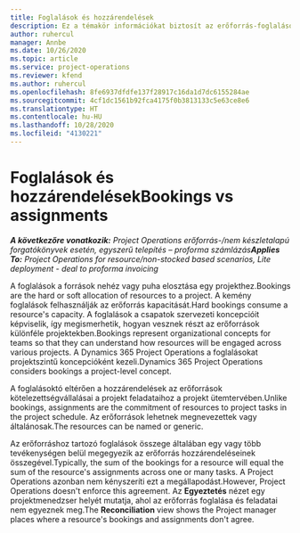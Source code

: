 ```yaml
---
title: Foglalások és hozzárendelések
description: Ez a témakör információkat biztosít az erőforrás-foglalások és az erőforrás-hozzárendelések közötti különbségekről.
author: ruhercul
manager: Annbe
ms.date: 10/26/2020
ms.topic: article
ms.service: project-operations
ms.reviewer: kfend
ms.author: ruhercul
ms.openlocfilehash: 8fe6937dfdfe137f28917c16da1d7dc6155284ae
ms.sourcegitcommit: 4cf1dc1561b92fca4175f0b3813133c5e63ce8e6
ms.translationtype: HT
ms.contentlocale: hu-HU
ms.lasthandoff: 10/28/2020
ms.locfileid: "4130221"
---
```

# <a name="bookings-vs-assignments"></a><span data-ttu-id="d8de5-103">Foglalások és hozzárendelések</span><span class="sxs-lookup"><span data-stu-id="d8de5-103">Bookings vs assignments</span></span>

<span data-ttu-id="d8de5-104">_**A következőre vonatkozik:** Project Operations erőforrás-/nem készletalapú forgatókönyvek esetén, egyszerű telepítés – proforma számlázás_</span><span class="sxs-lookup"><span data-stu-id="d8de5-104">_**Applies To:** Project Operations for resource/non-stocked based scenarios, Lite deployment - deal to proforma invoicing_</span></span>

<span data-ttu-id="d8de5-105">A foglalások a források nehéz vagy puha elosztása egy projekthez.</span><span class="sxs-lookup"><span data-stu-id="d8de5-105">Bookings are the hard or soft allocation of resources to a project.</span></span> <span data-ttu-id="d8de5-106">A kemény foglalások felhasználják az erőforrás kapacitását.</span><span class="sxs-lookup"><span data-stu-id="d8de5-106">Hard bookings consume a resource's capacity.</span></span> <span data-ttu-id="d8de5-107">A foglalások a csapatok szervezeti koncepcióit képviselik, így megismerhetik, hogyan vesznek részt az erőforrások különféle projektekben.</span><span class="sxs-lookup"><span data-stu-id="d8de5-107">Bookings represent organizational concepts for teams so that they can understand how resources will be engaged across various projects.</span></span> <span data-ttu-id="d8de5-108">A Dynamics 365 Project Operations a foglalásokat projektszintű koncepcióként kezeli.</span><span class="sxs-lookup"><span data-stu-id="d8de5-108">Dynamics 365 Project Operations considers bookings a project-level concept.</span></span> 

<span data-ttu-id="d8de5-109">A foglalásoktó eltérően a hozzárendelések az erőforrások kötelezettségvállalásai a projekt feladataihoz a projekt ütemtervében.</span><span class="sxs-lookup"><span data-stu-id="d8de5-109">Unlike bookings, assignments are the commitment of resources to project tasks in the project schedule.</span></span> <span data-ttu-id="d8de5-110">Az erőforrások lehetnek megnevezettek vagy általánosak.</span><span class="sxs-lookup"><span data-stu-id="d8de5-110">The resources can be named or generic.</span></span> 

<span data-ttu-id="d8de5-111">Az erőforráshoz tartozó foglalások összege általában egy vagy több tevékenységen belül megegyezik az erőforrás hozzárendeléseinek összegével.</span><span class="sxs-lookup"><span data-stu-id="d8de5-111">Typically, the sum of the bookings for a resource will equal the sum of the resource's assignments across one or many tasks.</span></span> <span data-ttu-id="d8de5-112">A Project Operations azonban nem kényszeríti ezt a megállapodást.</span><span class="sxs-lookup"><span data-stu-id="d8de5-112">However, Project Operations doesn't enforce this agreement.</span></span> <span data-ttu-id="d8de5-113">Az **Egyeztetés** nézet egy projektmenedzser helyét mutatja, ahol az erőforrás foglalása és feladatai nem egyeznek meg.</span><span class="sxs-lookup"><span data-stu-id="d8de5-113">The **Reconciliation** view shows the Project manager places where a resource's bookings and assignments don't agree.</span></span>
